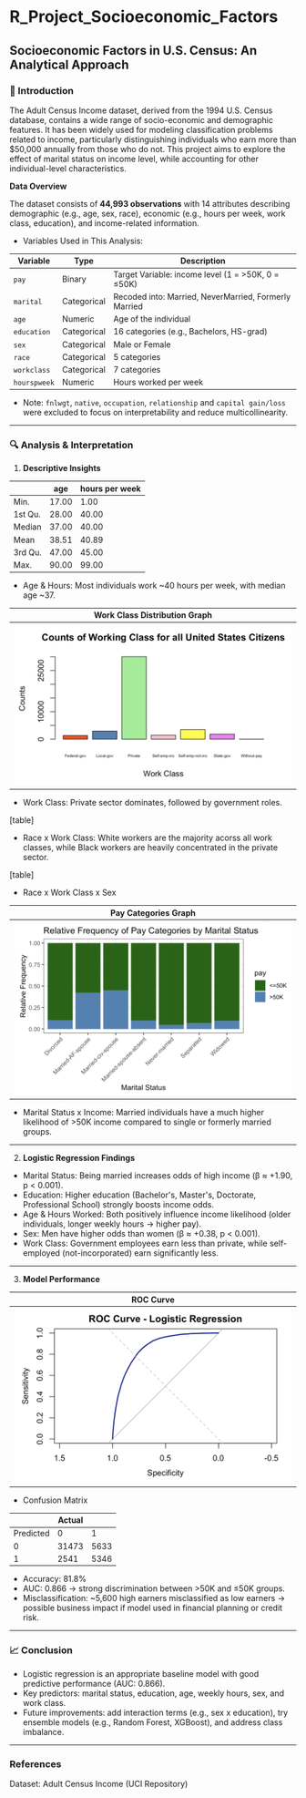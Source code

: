 # R_Project_Socioeconomic_Factors

## Socioeconomic Factors in U.S. Census: An Analytical Approach

### 📌 Introduction

The Adult Census Income dataset, derived from the 1994 U.S. Census database, contains a wide range of socio-economic and demographic features. It has been widely used for modeling classification problems related to income, particularly distinguishing individuals who earn more than $50,000 annually from those who do not. This project aims to explore the effect of marital status on income level, while accounting for other individual-level characteristics. 

**Data Overview**

The dataset consists of **44,993 observations** with 14 attributes describing demographic (e.g., age, sex, race), economic (e.g., hours per week, work class, education), and income-related information.

 - Variables Used in This Analysis:

| Variable      | Type        | Description                                            |
|---------------|-------------|--------------------------------------------------------|
| `pay`         | Binary      | Target Variable: income level   (1 = >50K, 0 = ≤50K)   |
| `marital`     | Categorical | Recoded into: Married, NeverMarried, Formerly Married  |
| `age`         | Numeric     | Age of the individual                                  |
| `education`   | Categorical | 16 categories (e.g., Bachelors, HS-grad)               |
| `sex`         | Categorical | Male or Female                                         |
| `race`        | Categorical | 5 categories                                           |
| `workclass`   | Categorical | 7 categories                                           |
| `hourspweek`  | Numeric     | Hours worked per week                                  |

 - Note: `fnlwgt`, `native`, `occupation`, `relationship` and `capital gain/loss` were excluded to focus on interpretability and reduce multicollinearity.

---

### 🔍 Analysis & Interpretation

1. **Descriptive Insights**

|           |  age    |    hours per week    |
|-----------|---------|----------------------|
| Min.      | 17.00   | 1.00                 |
| 1st Qu.   | 28.00   | 40.00                |
| Median    | 37.00   | 40.00                |
| Mean      | 38.51   | 40.89                | 
| 3rd Qu.   | 47.00   | 45.00                |
| Max.      | 90.00   | 99.00                |

* Age & Hours: Most individuals work ~40 hours per week, with median age ~37.

|                                             Work Class Distribution Graph                                              |
|------------------------------------------------------------------------------------------------------------------------|
|![image alt](https://github.com/hyenahlim-dataexplorer/R_Project_Socioeconomic_Factors/blob/main/workclass%20graph.png) |

* Work Class: Private sector dominates, followed by government roles.

[table]

* Race x Work Class: White workers are the majority acorss all work classes, while Black workers are heavily concentrated in the private sector.

[table]

* Race x Work Class x Sex

|                                                   Pay Categories Graph                                                         |
|--------------------------------------------------------------------------------------------------------------------------------|
|![image alt](https://github.com/hyenahlim-dataexplorer/R_Project_Socioeconomic_Factors/blob/main/Pay%20Categories%20Graph.png)  |

* Marital Status x Income: Married individuals have a much higher likelihood of >50K income compared to single or formerly married groups.

---

2. **Logistic Regression Findings**

* Marital Status: Being married increases odds of high income (β ≈ +1.90, p < 0.001).
* Education: Higher education (Bachelor's, Master's, Doctorate, Professional School) strongly boosts income odds.
* Age & Hours Worked: Both positively influence income likelihood (older individuals, longer weekly hours → higher pay).
* Sex: Men have higher odds than women (β ≈ +0.38, p < 0.001).
* Work Class: Government employees earn less than private, while self-employed (not-incorporated) earn significantly less.

---

3. **Model Performance**

|                                                             ROC Curve                                                          |
|--------------------------------------------------------------------------------------------------------------------------------|
| ![image alt](https://github.com/hyenahlim-dataexplorer/R_Project_Socioeconomic_Factors/blob/main/ROC%20Curve.png)              |

* Confusion Matrix

|           |    Actual     |           |
|-----------|---------------|-----------|
| Predicted | 0             | 1         |
|         0 | 31473         | 5633      |
|         1 | 2541          | 5346      |

* Accuracy: 81.8%
* AUC: 0.866 → strong discrimination between >50K and ≤50K groups.
* Misclassification: ~5,600 high earners misclassified as low earners → possible business impact if model used in financial planning or credit risk.

---

### 📈 Conclusion

* Logistic regression is an appropriate baseline model with good predictive performance (AUC: 0.866).
* Key predictors: marital status, education, age, weekly hours, sex, and work class.
* Future improvements: add interaction terms (e.g., sex x education), try ensemble models (e.g., Random Forest, XGBoost), and address class imbalance.

---

### References
Dataset: Adult Census Income (UCI Repository)
